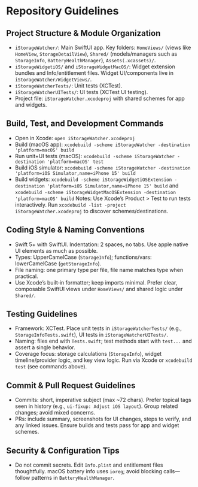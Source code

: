 # Repository Guidelines

## Project Structure & Module Organization
- `iStorageWatcher/`: Main SwiftUI app. Key folders: `HomeViews/` (views like `HomeView`, `StorageDetailView`), `Shared/` (models/managers such as `StorageInfo`, `BatteryHealthManager`), `Assets(.xcassets)/`.
- `iStorageWidgetiOS/` and `iStorageWidgetMacOS/`: Widget extension bundles and Info/entitlement files. Widget UI/components live in `iStorageWatcher/WidgetViews/`.
- `iStorageWatcherTests/`: Unit tests (XCTest).
- `iStorageWatcherUITests/`: UI tests (XCTest UI testing).
- Project file: `iStorageWatcher.xcodeproj` with shared schemes for app and widgets.

## Build, Test, and Development Commands
- Open in Xcode: `open iStorageWatcher.xcodeproj`
- Build (macOS app): `xcodebuild -scheme iStorageWatcher -destination 'platform=macOS' build`
- Run unit+UI tests (macOS): `xcodebuild -scheme iStorageWatcher -destination 'platform=macOS' test`
- Build iOS simulator: `xcodebuild -scheme iStorageWatcher -destination 'platform=iOS Simulator,name=iPhone 15' build`
- Build widgets: `xcodebuild -scheme iStorageWidgetiOSExtension -destination 'platform=iOS Simulator,name=iPhone 15' build` and `xcodebuild -scheme iStorageWidgetMacOSExtension -destination 'platform=macOS' build`
Notes: Use Xcode’s Product > Test to run tests interactively. Run `xcodebuild -list -project iStorageWatcher.xcodeproj` to discover schemes/destinations.

## Coding Style & Naming Conventions
- Swift 5+ with SwiftUI. Indentation: 2 spaces, no tabs. Use apple native UI elements as much as possible.
- Types: UpperCamelCase (`StorageInfo`); functions/vars: lowerCamelCase (`getStorageInfo`).
- File naming: one primary type per file, file name matches type when practical.
- Use Xcode’s built‑in formatter; keep imports minimal. Prefer clear, composable SwiftUI views under `HomeViews/` and shared logic under `Shared/`.

## Testing Guidelines
- Framework: XCTest. Place unit tests in `iStorageWatcherTests/` (e.g., `StorageInfoTests.swift`), UI tests in `iStorageWatcherUITests/`.
- Naming: files end with `Tests.swift`; test methods start with `test...` and assert a single behavior.
- Coverage focus: storage calculations (`StorageInfo`), widget timeline/provider logic, and key view logic. Run via Xcode or `xcodebuild test` (see commands above).

## Commit & Pull Request Guidelines
- Commits: short, imperative subject (max ~72 chars). Prefer topical tags seen in history (e.g., `ui-fixup: Adjust iOS layout`). Group related changes; avoid mixed concerns.
- PRs: include summary, screenshots for UI changes, steps to verify, and any linked issues. Ensure builds and tests pass for app and widget schemes.

## Security & Configuration Tips
- Do not commit secrets. Edit `Info.plist` and entitlement files thoughtfully. macOS battery info uses `ioreg`; avoid blocking calls—follow patterns in `BatteryHealthManager`.

